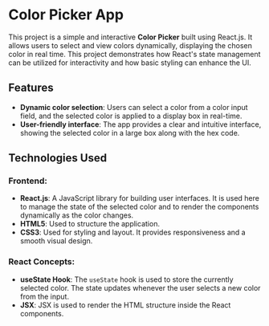 # Color Picker App

This project is a simple and interactive **Color Picker** built using React.js. It allows users to select and view colors dynamically, displaying the chosen color in real time. This project demonstrates how React's state management can be utilized for interactivity and how basic styling can enhance the UI.

## Features

- **Dynamic color selection**: Users can select a color from a color input field, and the selected color is applied to a display box in real-time.
- **User-friendly interface**: The app provides a clear and intuitive interface, showing the selected color in a large box along with the hex code.

## Technologies Used

### Frontend:
- **React.js**: A JavaScript library for building user interfaces. It is used here to manage the state of the selected color and to render the components dynamically as the color changes.
- **HTML5**: Used to structure the application.
- **CSS3**: Used for styling and layout. It provides responsiveness and a smooth visual design.
  
### React Concepts:
- **useState Hook**: The `useState` hook is used to store the currently selected color. The state updates whenever the user selects a new color from the input.
- **JSX**: JSX is used to render the HTML structure inside the React components.
